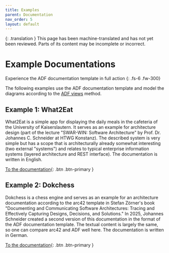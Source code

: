 ```yaml
---
title: Examples
parent: Documentation
nav_order: 5
layout: default
---
```


{: .translation }
This page has been machine-translated and has not yet been reviewed. Parts of its content may be incomplete or incorrect.

# Example Documentations

Experience the ADF documentation template in full action
{: .fs-6 .fw-300}

The following examples use the ADF documentation template and model the diagrams according to the [ADF views](../views/) method.

## Example 1: What2Eat

What2Eat is a simple app for displaying the daily meals in the cafeteria of the University of Kaiserslautern. It serves as an example for architecture design (part of the lecture "SWAR-WIN: Software Architecture" by Prof. Dr. Johannes C. Schneider at HTWG Konstanz). The described system is very simple but has a scope that is architecturally already somewhat interesting (two external "systems") and relates to typical enterprise information systems (layered architecture and REST interface). The documentation is written in English.

[To the documentation](https://github.com/neshanjo/what2eat/blob/with-cache/doc/architecture-documentation.md){: .btn .btn-primary }

## Example 2: Dokchess

Dokchess is a chess engine and serves as an example for an architecture documentation according to the arc42 template in Stefan Zörner's book "Documenting and Communicating Software Architectures: Tracing and Effectively Capturing Designs, Decisions, and Solutions." In 2025, Johannes Schneider created a second version of this documentation in the format of the ADF documentation template. The textual content is largely the same, so one can compare arc42 and ADF well here. The documentation is written in German.

[To the documentation](https://github.com/neshanjo/DokChess-ADF/blob/main/dokchess-adf/dokChess-adf.md){: .btn .btn-primary }
